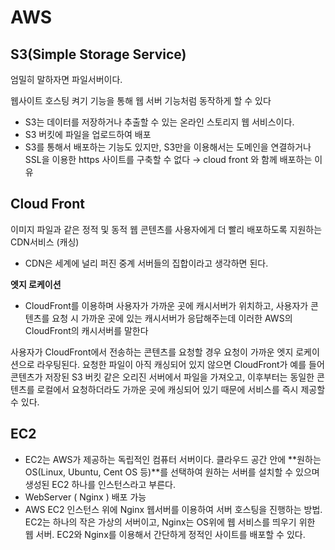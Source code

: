 # AWS


## S3(Simple Storage Service)

엄밀히 말하자면 파일서버이다. 

웹사이트 호스팅 켜기 기능을 통해 웹 서버 기능처럼 동작하게 할 수 있다

- S3는 데이터를 저장하거나 추출할 수 있는 온라인 스토리지 웹 서비스이다.
- S3 버킷에 파일을 업로드하여 배포
- S3를 통해서 배포하는 기능도 있지만, S3만을 이용해서는 도메인을 연결하거나 SSL을 이용한 https 사이트를 구축할 수 없다 → cloud front 와 함께 배포하는 이유

## Cloud Front

이미지 파일과 같은 정적 및 동적 웹 콘텐츠를 사용자에게 더 빨리 배포하도록 지원하는 CDN서비스 (캐싱)

- CDN은 세계에 널리 퍼진 중계 서버들의 집합이라고 생각하면 된다.

**엣지 로케이션**

- CloudFront를 이용하며 사용자가 가까운 곳에 캐시서버가 위치하고, 사용자가 콘텐츠를 요청 시 가까운 곳에 있는 캐시서버가 응답해주는데 이러한 AWS의 CloudFront의 캐시서버를 말한다

사용자가 CloudFront에서 전송하는 콘텐츠를 요청할 경우 요청이 가까운 엣지 로케이션으로 라우팅된다. 요청한 파일이 아직 캐싱되어 있지 않으면 CloudFront가 예를 들어 콘텐츠가 저장된 S3 버킷 같은 오리진 서버에서 파일을 가져오고, 이후부터는 동일한 콘텐츠를 로컬에서 요청하더라도 가까운 곳에 캐싱되어 있기 때문에 서비스를 즉시 제공할 수 있다.

## EC2

- EC2는 AWS가 제공하는 독립적인 컴퓨터 서버이다. 클라우드 공간 안에 **원하는 OS(Linux, Ubuntu, Cent OS 등)**를 선택하여 원하는 서버를 설치할 수 있으며 생성된 EC2 하나를 인스턴스라고 부른다.
- WebServer ( Nginx ) 배포 가능
- AWS EC2 인스턴스 위에 Nginx 웹서버를 이용하여 서버 호스팅을 진행하는 방법. EC2는 하나의 작은 가상의 서버이고, Nginx는 OS위에 웹 서비스를 띄우기 위한 웹 서버. EC2와 Nginx를 이용해서 간단하게 정적인 사이트를 배포할 수 있다.
